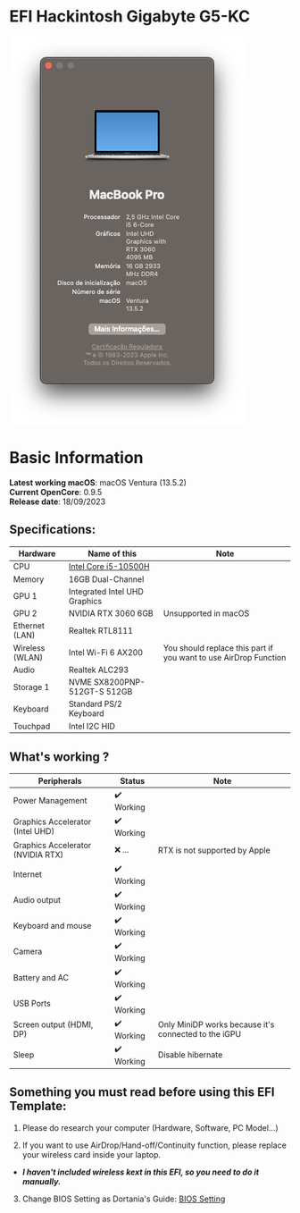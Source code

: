 # EFI Hackintosh Gigabyte G5-KC

![seggs](https://github.com/To1nho/EFI-NOTEBOOK-GIGABYTE-G5-KC-i5-10500H-iGPU/blob/main/System%20Information/sysinfob.png)

# Basic Information

**Latest working macOS**: macOS Ventura (13.5.2)
<br>
**Current OpenCore**: 0.9.5
<br>
**Release date**: 18/09/2023

## Specifications:
| Hardware  | Name of this | Note |
| ------------- | ------------- | ------------- |
| CPU | [Intel Core i5-10500H](https://www.intel.com/content/www/us/en/products/sku/201905/intel-core-i510500h-processor-12m-cache-up-to-4-50-ghz/specifications.html)  |
| Memory | 16GB Dual-Channel |
| GPU 1 | Integrated Intel UHD Graphics |
| GPU 2 | NVIDIA RTX 3060 6GB | Unsupported in macOS |
| Ethernet (LAN) | Realtek RTL8111 |
| Wireless (WLAN) | Intel Wi-Fi 6 AX200 | You should replace this part if you want to use AirDrop Function |
| Audio | Realtek ALC293 |
| Storage 1 | NVME SX8200PNP-512GT-S 512GB|
| Keyboard | Standard PS/2 Keyboard |
| Touchpad | Intel I2C HID |

## What's working ? 
| Peripherals | Status | Note |
| ------------- | ------------- | ------------- |
| Power Management | ✔️ Working |  |
| Graphics Accelerator (Intel UHD) | ✔️ Working |  |
| Graphics Accelerator (NVIDIA RTX) | ❌ ... | RTX is not supported by Apple |
| Internet | ✔️ Working |  |
| Audio output | ✔️ Working |  |
| Keyboard and mouse | ✔️ Working |  |
| Camera | ✔️ Working |  |
| Battery and AC | ✔️ Working |  |
| USB Ports | ✔️ Working |  |
| Screen output (HDMI, DP) | ✔️ Working | Only MiniDP works because it's connected to the iGPU |
| Sleep | ✔️ Working | Disable hibernate |

## Something you must read before using this EFI Template:
1. Please do research your computer (Hardware, Software, PC Model...)

2. If you want to use AirDrop/Hand-off/Continuity function, please replace your wireless card inside your laptop.
- ***I haven't included wireless kext in this EFI, so you need to do it manually.***

3. Change BIOS Setting as Dortania's Guide: [BIOS Setting](https://github.com/dortania/oc-laptop-guide-legacy/blob/master/before-you-start/bios-configuration.md)

